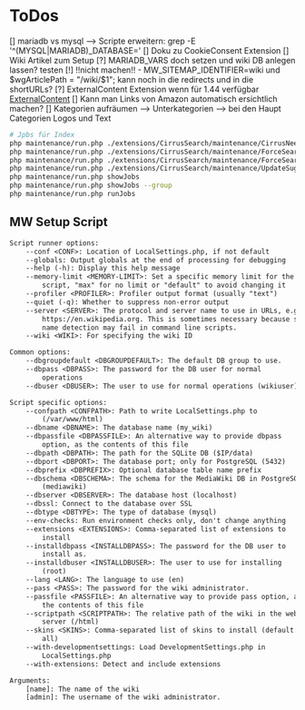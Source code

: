 # ToDos

[] mariadb vs mysql --> Scripte erweitern: grep -E '^(MYSQL|MARIADB)_DATABASE='
[] Doku zu CookieConsent Extension
[] Wiki Artikel zum Setup
[?] MARIADB_VARS doch setzen und wiki DB anlegen lassen? testen
[!] !!nicht machen!! - MW_SITEMAP_IDENTIFIER=wiki und $wgArticlePath = "/wiki/$1"; kann noch in die redirects und in die shortURLs?
[?] ExternalContent Extension wenn für 1.44 verfügbar [ExternalContent](https://www.mediawiki.org/wiki/Extension:External_Content)
[] Kann man Links von Amazon automatisch ersichtlich machen?
[] Kategorien aufräumen --> Unterkategorien --> bei den Haupt Categorien Logos und Text

```bash
# Jpbs für Index
php maintenance/run.php ./extensions/CirrusSearch/maintenance/CirrusNeedsToBeBuilt.php
php maintenance/run.php ./extensions/CirrusSearch/maintenance/ForceSearchIndex.php --skipLinks --indexOnSkip
php maintenance/run.php ./extensions/CirrusSearch/maintenance/ForceSearchIndex.php --skipParse
php maintenance/run.php ./extensions/CirrusSearch/maintenance/UpdateSuggesterIndex.php
php maintenance/run.php showJobs
php maintenance/run.php showJobs --group
php maintenance/run.php runJobs
```

## MW Setup Script

```txt
Script runner options:
    --conf <CONF>: Location of LocalSettings.php, if not default
    --globals: Output globals at the end of processing for debugging
    --help (-h): Display this help message
    --memory-limit <MEMORY-LIMIT>: Set a specific memory limit for the
        script, "max" for no limit or "default" to avoid changing it
    --profiler <PROFILER>: Profiler output format (usually "text")
    --quiet (-q): Whether to suppress non-error output
    --server <SERVER>: The protocol and server name to use in URLs, e.g.
        https://en.wikipedia.org. This is sometimes necessary because server
        name detection may fail in command line scripts.
    --wiki <WIKI>: For specifying the wiki ID

Common options:
    --dbgroupdefault <DBGROUPDEFAULT>: The default DB group to use.
    --dbpass <DBPASS>: The password for the DB user for normal
        operations
    --dbuser <DBUSER>: The user to use for normal operations (wikiuser)

Script specific options:
    --confpath <CONFPATH>: Path to write LocalSettings.php to
        (/var/www/html)
    --dbname <DBNAME>: The database name (my_wiki)
    --dbpassfile <DBPASSFILE>: An alternative way to provide dbpass
        option, as the contents of this file
    --dbpath <DBPATH>: The path for the SQLite DB ($IP/data)
    --dbport <DBPORT>: The database port; only for PostgreSQL (5432)
    --dbprefix <DBPREFIX>: Optional database table name prefix
    --dbschema <DBSCHEMA>: The schema for the MediaWiki DB in PostgreSQL
        (mediawiki)
    --dbserver <DBSERVER>: The database host (localhost)
    --dbssl: Connect to the database over SSL
    --dbtype <DBTYPE>: The type of database (mysql)
    --env-checks: Run environment checks only, don't change anything
    --extensions <EXTENSIONS>: Comma-separated list of extensions to
        install
    --installdbpass <INSTALLDBPASS>: The password for the DB user to
        install as.
    --installdbuser <INSTALLDBUSER>: The user to use for installing
        (root)
    --lang <LANG>: The language to use (en)
    --pass <PASS>: The password for the wiki administrator.
    --passfile <PASSFILE>: An alternative way to provide pass option, as
        the contents of this file
    --scriptpath <SCRIPTPATH>: The relative path of the wiki in the web
        server (/html)
    --skins <SKINS>: Comma-separated list of skins to install (default:
        all)
    --with-developmentsettings: Load DevelopmentSettings.php in
        LocalSettings.php
    --with-extensions: Detect and include extensions

Arguments:
    [name]: The name of the wiki
    [admin]: The username of the wiki administrator.

```
